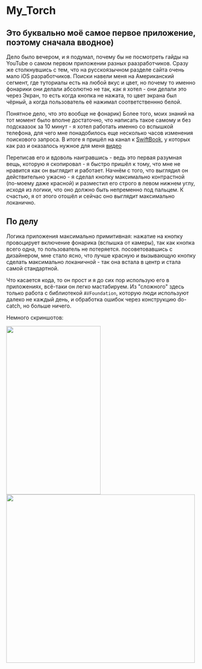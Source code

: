 # My_Torch
## Это буквально моё самое первое приложение, поэтому сначала вводное)

Дело было вечером, и я подумал, почему бы не посмотреть гайды на YouTube о самом первом приложении разных раазработчиков. Сразу же столкнувшись с тем, что на русскоязычном разделе сайта очень мало iOS разработчиков. Поиски навели меня на Американский сегмент, где туториалы есть на любой вкус и цвет, но почему то именно фонарики они делали абсолютно не так, как я хотел - они делали это через Экран, то есть когда кнопка не нажата, то цвет экрана был чёрный, а когда пользователь её нажимал соответственнно белой.

Понятное дело, что это вообще не фонарик) Более того, моих знаний на тот момент было вполне достаточно, что написать такое самому и без подскаазок за 10 минут - я хотел работать именно со вспышкой телефона, для чего мне понадобилось еще несколько часов изменения поискового запроса. В итоге я пришёл на канал к [SwiftBook](https://www.youtube.com/channel/UCXlCPCsB09ftBA5bQfiSWoQ), у которых как раз и оказалось нужное для меня [видео](https://www.youtube.com/watch?v=yL4vhn1apZI)

Переписав его и вдоволь наигравшись - ведь это первая разумная вещь, которую я скопировал - я быстро пришёл к тому, что мне не нравится как он выглядит и работает. Начнём с того, что выглядил он действительно ужасно - я сделал кнопку максимально контрастной (по-моему даже красной) и разместил его строго в левом нижнем углу, исходя из логики, что оно должно быть непременно под пальцем. К счастью, я от этого отошёл и сейчас оно выглядит максимально локанично.

## По делу

Логика приложения максимально примитивная: нажатие на кнопку провоцирует включение фонарика (вспышка от камеры), так как кнопка всего одна, то пользователь не потеряется. посоветовавшись с дизайнером, мне стало ясно, что лучше красную и вызывающую кнопку сделать максимально локаничной - так она встала в центр и стала самой стандартной.

Что касается кода, то он прост и я до сих пор использую его в приложениях, всё-таки он легко мастабируем. Из "сложного" здесь только работа с библиотекой `AVFoundation`, которую люди используют далеко не каждый день, и обработка ошибок через конструкцию do-catch, но больше ничего. 

Немного скриншотов:

<img src="https://s82vla.storage.yandex.net/rdisk/0589cd09b4da9de4c7c27900a2518456a1bee58d3e61aa981e9904dc4dbfe8ce/5eeba9d6/gp6Xy8PTyCjPGTZNEvZJHxo2hjyXjvNb1i9FHcEPE9jqrQ8hV9SrcUB_cyJcDcR6ZjXXZk6ab5_kksu1W6gKVQ==?uid=412147024&filename=Simulator+Screen+Shot+-+iPhone+SE+%282nd+generation%29+-+2020-06-18+at+16.09.15.png&disposition=inline&hash=&limit=0&content_type=image%2Fpng&tknv=v2&owner_uid=412147024&media_type=image&etag=82a42b56a5d1609c7c274e6043c09fd3&fsize=29436&hid=39029780c48d3fbb10cc6241dc6132de&rtoken=Tjse8l9ssOJI&force_default=yes&ycrid=na-c023fc01496d8654023c018588e7a1ee-downloader7f&ts=5a85f703da180&s=c789f6953847f56760617ac1b2c9c7f4e30ae5de93d927dde1bd08315b163c05&pb=U2FsdGVkX1-w0GlU7sqJ08g-3I8tnf3LU_8U1RjxFBzG4NOFaF6glFPLsJasZTeCz2qs9x-G9aNTqthv8fVmScKwsDD71QAKaG3xGaMDbDo" height="445" width="250"> <img src="https://s597sas.storage.yandex.net/rdisk/9f0d0a0d233a6f2dc5c35cd7c680e45b4ecbfd4187889b735109c14e19007f72/5eebad06/gp6Xy8PTyCjPGTZNEvZJHz1tLJnYruhDlNefw9DDCHd9r_KBLUIhHOdL9nYNLyIQZzAbGFigw8jd8vgtM8UagQ==?uid=412147024&filename=Снимок+экрана+2020-06-18+в+17.05.10.png&disposition=inline&hash=&limit=0&content_type=image%2Fpng&tknv=v2&owner_uid=412147024&hid=0b28ac194f10d53c59a33ae7c549b617&fsize=515760&etag=52cf096839c59d6eea798e72c1030669&media_type=image&rtoken=XoFzWGa7J6J1&force_default=yes&ycrid=na-b2400489f24420372d9d8fd809332ef1-downloader6h&ts=5a85fa0d18b40&s=7900df4ebab5a021091ccb70c771112fe69f423d5ad5428cb396e0998e12c6a5&pb=U2FsdGVkX193RrISewzfgU-78i51uxsfCpAJrkVV4_j5YWOnLY2OSjz8AqkQCEiW_9fCMqM2K2sb5iREMY7hnTR5uQ7jpLl1to-k1Z2L9EY" height="445" width="500">

